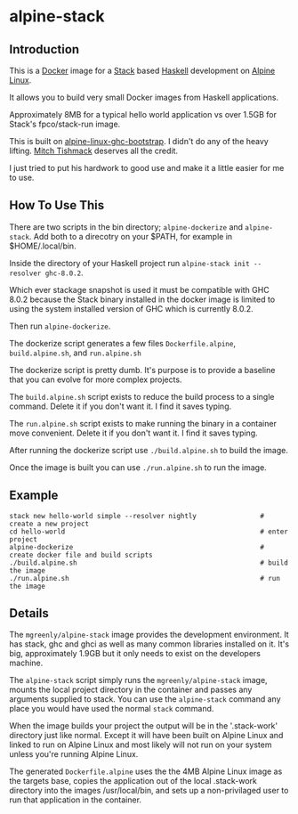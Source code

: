 # alpine-stack

## Introduction

This is a [Docker](https://www.docker.com/) image for a [Stack](http://docs.haskellstack.org/en/stable/README.html) based [Haskell](https://www.haskell.org/) development on [Alpine Linux](http://alpinelinux.org/).

It allows you to build very small Docker images from Haskell applications.

Approximately 8MB for a typical hello world application vs over 1.5GB for Stack's fpco/stack-run image.

This is built on [alpine-linux-ghc-bootstrap](https://github.com/mitchty/alpine-linux-ghc-bootstrap).  I didn't do any of the heavy lifting.  [Mitch Tishmack](https://github.com/mitchty/) deserves all the credit.

I just tried to put his hardwork to good use and make it a little easier for me to use.

## How To Use This

There are two scripts in the bin directory; `alpine-dockerize` and `alpine-stack`.  Add both to a direcotry on your $PATH, for example in $HOME/.local/bin.

Inside the directory of your Haskell project run `alpine-stack init --resolver ghc-8.0.2`.  

Which ever stackage snapshot is used it must be compatible with GHC 8.0.2 because the Stack binary installed in the docker image is limited to using the system installed version of GHC which is currently 8.0.2.

Then run `alpine-dockerize`.

The dockerize script generates a few files `Dockerfile.alpine`, `build.alpine.sh`, and `run.alpine.sh`

The dockerize script is pretty dumb. It's purpose is to provide a baseline that you can evolve for more complex projects.

The `build.alpine.sh` script exists to reduce the build process to a single command. Delete it if you don't want it. I find it saves typing.

The `run.alpine.sh` script exists to make running the binary in a container move convenient.  Delete it if you don't want it.  I find it saves typing.

After running the dockerize script use `./build.alpine.sh` to build the image.

Once the image is built you can use `./run.alpine.sh` to run the image.

## Example

```
stack new hello-world simple --resolver nightly                # create a new project
cd hello-world                                                 # enter project
alpine-dockerize                                               # create docker file and build scripts
./build.alpine.sh                                              # build the image
./run.alpine.sh                                                # run the image
```



## Details

The `mgreenly/alpine-stack` image provides the development environment.  It has stack, ghc and ghci as well as many common libraries installed on it.  It's big, approximately 1.9GB but it only needs to exist on the developers machine.

The `alpine-stack` script simply runs the `mgreenly/alpine-stack` image, mounts the local project directory in the container and passes any arguments supplied to stack.  You can use the `alpine-stack` command any place you would have used the normal `stack` command.

When the image builds your project the output will be in the '.stack-work' directory just like normal.  Except it will have been built on Alpine Linux and linked to run on Alpine Linux and most likely will not run on your system unless you're running Alpine Linux.

The generated `Dockerfile.alpine` uses the the 4MB Alpine Linux image as the targets base, copies the application out of the local .stack-work directory into the images /usr/local/bin, and sets up a non-privilaged user to run that application in the container.
